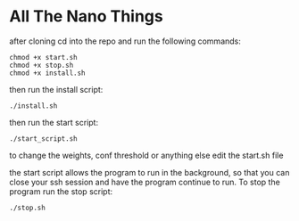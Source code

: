 # All The Nano Things
after cloning cd into the repo and run the following commands:
```
chmod +x start.sh
chmod +x stop.sh
chmod +x install.sh
```
then run the install script:
```
./install.sh
```
then run the start script:
```
./start_script.sh
```

to change the weights, conf threshold or anything else edit the start.sh file

the start script allows the program to run in the background, so that you can close your ssh session and have the program continue to run. To stop the program run the stop script:
```
./stop.sh
```
